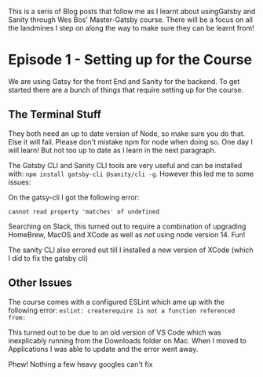 This is a seris of Blog posts that follow me as I learnt about usingGatsby and Sanity through Wes Bos' Master-Gatsby course. There will be a focus on all the landmines I step on along the way to make sure they can be learnt from!


# Episode 1 - Setting up for the Course

We are using Gatsy for the front End and Sanity for the backend. To get started there are a bunch of things that require setting up for the course.

## The Terminal Stuff 

They both need an up to date version of Node, so make sure you do that. Else it will fail. Please don't mistake npm for node when doing so. One day I will learn! But not too up to date as I learn in the next paragraph.


The Gatsby CLI and Sanity CLI tools are very useful and can be installed with: `npm install gatsby-cli @sanity/cli -g`. However this led me to some issues:

On the gatsy-cli I got the following error:

`cannot read property 'matches' of undefined`

Searching on Slack, this turned out to require a combination of upgrading HomeBrew, MacOS and XCode as well as *not* using node version 14. Fun!

The sanity CLI also errored out till I installed a new version of XCode (which I did to fix the gatsby cli)

## Other Issues

The course comes with a configured ESLint which ame up with the following error: `eslint: createrequire is not a function referenced from:`

This turned out to be due to an old version of VS Code which was inexplicably running from the Downloads folder on Mac. When I moved to Applications I was able to update and the error went away.

Phew! Nothing a few heavy googles can't fix